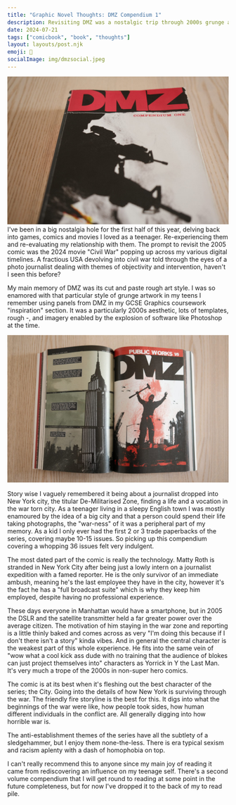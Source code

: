 ```yaml
---
title: "Graphic Novel Thoughts: DMZ Compendium 1"
description: Revisiting DMZ was a nostalgic trip through 2000s grunge art and anti-establishment themes, rediscovering a comic that shaped my teenage years.
date: 2024-07-21
tags: ["comicbook", "book", "thoughts"]
layout: layouts/post.njk
emoji: 📘
socialImage: img/dmzsocial.jpeg
---
```


![Image of DMZ Compendium 1 Front Cover](/img/dmzsocial.jpeg)
I've been in a big nostalgia hole for the first half of this year, delving back into games, comics and movies I loved as a teenager. Re-experiencing them and re-evaluating my relationship with them.
The prompt to revisit the 2005 comic was the 2024 movie "Civil War" popping up across my various digital timelines. A fractious USA devolving into civil war told through the eyes of a photo journalist dealing with themes of objectivity and intervention, haven't I seen this before?

My main memory of DMZ was its cut and paste rough art style. I was so enamored with that particular style of grunge artwork in my teens I remember using panels from DMZ in my GCSE Graphics coursework "inspiration" section. It was a particularly 2000s aesthetic, lots of templates, rough -, and imagery enabled by the explosion of software like Photoshop at the time.

![Showing inner pages from DMZ, displaying the grungey art style.](/img/dmz1.jpeg)

Story wise I vaguely remembered it being about a journalist dropped into New York city, the titular De-Militarised Zone, finding a life and a vocation in the war torn city. As a teenager living in a sleepy English town I was mostly enamoured by the idea of a big city and that a person could spend their life taking photographs, the "war-ness" of it was a peripheral part of my memory.
As a kid I only ever had the first 2 or 3 trade paperbacks of the series, covering maybe 10-15 issues. So picking up this compendium covering a whopping 36 issues felt very indulgent.

The most dated part of the comic is really the technology. Matty Roth is stranded in New York City after being just a lowly intern on a journalist expedition with a famed reporter. He is the only survivor of an immediate ambush, meaning he's the last employee they have in the city, however it's the fact he has a "full broadcast suite" which is why they keep him employed, despite having no professional experience.

These days everyone in Manhattan would have a smartphone, but in 2005 the DSLR and the satellite transmitter held a far greater power over the average citizen.
The motivation of him staying in the war zone and reporting is a little thinly baked and comes across as very "I'm doing this because if I don't there isn't a story" kinda vibes. And in general the central character is the weakest part of this whole experience. He fits into the same vein of "wow what a cool kick ass dude with no training that the audience of blokes can just project themselves into" characters as Yorrick in Y the Last Man. It's very much a trope of the 2000s in non-super hero comics.

The comic is at its best when it's fleshing out the best character of the series; the City. Going into the details of how New York is surviving through the war. The friendly fire storyline is the best for this. It digs into what the beginnings of the war were like, how people took sides, how human different individuals in the conflict are. All generally digging into how horrible war is.

The anti-establishment themes of the series have all the subtlety of a sledgehammer, but I enjoy them none-the-less. There is era typical sexism and racism aplenty with a dash of homophobia on top.

I can't really recommend this to anyone since my main joy of reading it came from rediscovering an influence on my teenage self. There's a second volume compendium that I will get round to reading at some point in the future completeness, but for now I've dropped it to the back of my to read pile.
